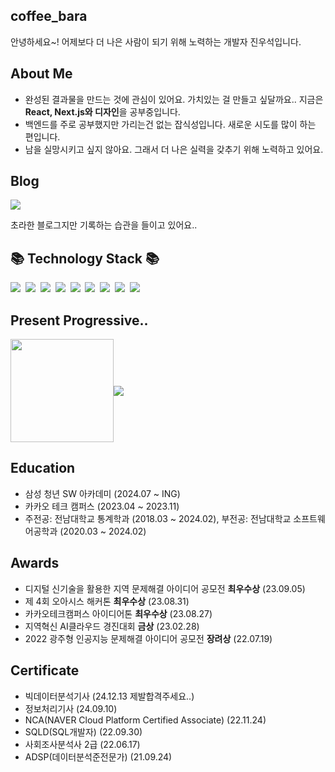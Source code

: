 ## coffee_bara
안녕하세요~! 어제보다 더 나은 사람이 되기 위해 노력하는 개발자 진우석입니다.

## About Me
* 완성된 결과물을 만드는 것에 관심이 있어요. 가치있는 걸 만들고 싶달까요.. 지금은 **React, Next.js와 디자인**을 공부중입니다.
* 백엔드를 주로 공부했지만 가리는건 없는 잡식성입니다. 새로운 시도를 많이 하는 편입니다.
* 남을 실망시키고 싶지 않아요. 그래서 더 나은 실력을 갖추기 위해 노력하고 있어요.

## Blog
<a href="https://velog.io/@coffeebara/posts"><img src="https://img.shields.io/badge/Velog-20C997.svg"/></a>

초라한 블로그지만 기록하는 습관을 들이고 있어요.. 

## 📚 Technology Stack 📚
<p>
  <img src="https://img.shields.io/badge/-Python-blue"/>&nbsp
  <img src="https://img.shields.io/badge/-Nginx-yellowgreen"/>&nbsp
  <img src="https://img.shields.io/badge/-Docker-yellow"/>&nbsp
  <img src="https://img.shields.io/badge/-Git-black"/>&nbsp
  <img src="https://img.shields.io/badge/-Django-green"/>&nbsp
  <img src="https://img.shields.io/badge/-Java-red"/>&nbsp
  <img src="https://img.shields.io/badge/-Spring-gray"/>&nbsp
  <img src="https://img.shields.io/badge/-SQL-orange"/>&nbsp
  <img src="https://img.shields.io/badge/-Vue-black"/>&nbsp
</p>

## Present Progressive..

<div style="display: flex; align-items: center;">
  <img style="height: 165px;" src="https://github-readme-stats-delta-five-29.vercel.app/api/?username=jinwooseok&show_icons=true&theme=buefy&count_private=true" />
  <a href="https://solved.ac/jinus7949/">
    <img src="http://mazassumnida.wtf/api/v2/generate_badge?boj=jinus7949" />
  </a>
</div>

## Education
* 삼성 청년 SW 아카데미 (2024.07 ~ ING)
* 카카오 테크 캠퍼스 (2023.04 ~ 2023.11)
* 주전공: 전남대학교 통계학과 (2018.03 ~ 2024.02), 부전공: 전남대학교 소프트웨어공학과 (2020.03 ~ 2024.02)

## Awards
* 디지털 신기술을 활용한 지역 문제해결 아이디어 공모전 **최우수상** (23.09.05)
* 제 4회 오아시스 해커톤 **최우수상** (23.08.31)
* 카카오테크캠퍼스 아이디어톤 **최우수상** (23.08.27)
* 지역혁신 AI클라우드 경진대회 **금상** (23.02.28)
* 2022 광주형 인공지능 문제해결 아이디어 공모전 **장려상** (22.07.19)

## Certificate
* 빅데이터분석기사 (24.12.13 제발합격주세요..)
* 정보처리기사 (24.09.10)
* NCA(NAVER Cloud Platform Certified Associate) (22.11.24)
* SQLD(SQL개발자) (22.09.30)
* 사회조사분석사 2급 (22.06.17)
* ADSP(데이터분석준전문가) (21.09.24)

